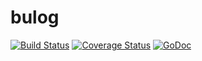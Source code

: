 # bulog

[![Build Status](https://travis-ci.org/bukalapak/bulog.svg?branch=master)](https://travis-ci.org/bukalapak/bulog)
[![Coverage Status](https://img.shields.io/codecov/c/github/bukalapak/bulog.svg)](https://codecov.io/gh/bukalapak/bulog)
[![GoDoc](https://godoc.org/github.com/bukalapak/bulog?status.svg)](https://godoc.org/github.com/bukalapak/bulog)

